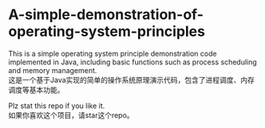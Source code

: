 # A-simple-demonstration-of-operating-system-principles

This is a simple operating system principle demonstration code implemented in Java, including basic functions such as process scheduling and memory management.  
这是一个基于Java实现的简单的操作系统原理演示代码，包含了进程调度、内存调度等基本功能。

Plz stat this repo if you like it.  
如果你喜欢这个项目，请star这个repo。
